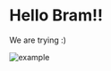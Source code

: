# Hello Bram!!

We are trying :)

![example](https://media.giphy.com/media/KodIwOqmyQ5Us/giphy.gif)

